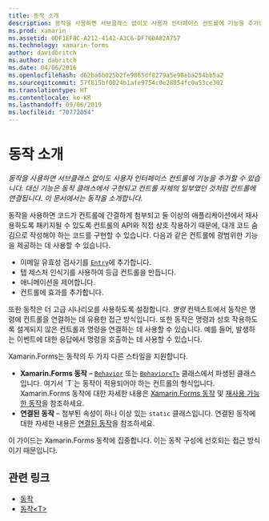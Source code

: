 ```yaml
---
title: 동작 소개
description: 동작을 사용하면 서브클래스 없이도 사용자 인터페이스 컨트롤에 기능을 추가할 수 있습니다. 대신 기능은 동작 클래스에서 구현되고 컨트롤 자체의 일부였던 것처럼 컨트롤에 연결됩니다. 이 문서에서는 동작을 소개합니다.
ms.prod: xamarin
ms.assetid: 0DF1EF8C-A212-4142-A3C6-DF760A82A757
ms.technology: xamarin-forms
author: davidbritch
ms.author: dabritch
ms.date: 04/06/2016
ms.openlocfilehash: d62ba6b025b2fe9865df8279a5e98eba254bb5a2
ms.sourcegitcommit: 57f815bf0024b1afe9754c0e28054fc0a53ce302
ms.translationtype: HT
ms.contentlocale: ko-KR
ms.lasthandoff: 09/06/2019
ms.locfileid: "70772054"
---
```

# <a name="introduction-to-behaviors"></a>동작 소개

_동작을 사용하면 서브클래스 없이도 사용자 인터페이스 컨트롤에 기능을 추가할 수 있습니다. 대신 기능은 동작 클래스에서 구현되고 컨트롤 자체의 일부였던 것처럼 컨트롤에 연결됩니다. 이 문서에서는 동작을 소개합니다._

동작을 사용하면 코드가 컨트롤에 간결하게 첨부되고 둘 이상의 애플리케이션에서 재사용하도록 패키지될 수 있도록 컨트롤의 API와 직접 상호 작용하기 때문에, 대개 코드 숨김으로 작성해야 하는 코드를 구현할 수 있습니다. 다음과 같은 컨트롤에 광범위한 기능을 제공하는 데 사용할 수 있습니다.

- 이메일 유효성 검사기를 [`Entry`](xref:Xamarin.Forms.Entry)에 추가합니다.
- 탭 제스처 인식기를 사용하여 등급 컨트롤을 만듭니다.
- 애니메이션을 제어합니다.
- 컨트롤에 효과를 추가합니다.

또한 동작은 더 고급 시나리오를 사용하도록 설정합니다. *명령* 컨텍스트에서 동작은 명령에 컨트롤을 연결하는 데 유용한 접근 방식입니다. 또한 동작은 명령과 상호 작용하도록 설계되지 않은 컨트롤과 명령을 연결하는 데 사용할 수 있습니다. 예를 들어, 발생하는 이벤트에 대한 응답에서 명령을 호출하는 데 사용할 수 있습니다.

Xamarin.Forms는 동작의 두 가지 다른 스타일을 지원합니다.

- **Xamarin.Forms 동작** – [`Behavior`](xref:Xamarin.Forms.Behavior) 또는 [`Behavior<T>`](xref:Xamarin.Forms.Behavior`1) 클래스에서 파생된 클래스입니다. 여기서 `T`는 동작이 적용되어야 하는 컨트롤의 형식입니다. Xamarin.Forms 동작에 대한 자세한 내용은 [Xamarin.Forms 동작](~/xamarin-forms/app-fundamentals/behaviors/creating.md) 및 [재사용 가능한 동작](~/xamarin-forms/app-fundamentals/behaviors/reusable/index.md)을 참조하세요.
- **연결된 동작** – 첨부된 속성이 하나 이상 있는 `static` 클래스입니다. 연결된 동작에 대한 자세한 내용은 [연결된 동작](~/xamarin-forms/app-fundamentals/behaviors/attached.md)을 참조하세요.

이 가이드는 Xamarin.Forms 동작에 집중합니다. 이는 동작 구성에 선호되는 접근 방식이기 때문입니다.

## <a name="related-links"></a>관련 링크

- [동작](xref:Xamarin.Forms.Behavior)
- [동작&lt;T&gt;](xref:Xamarin.Forms.Behavior`1)
